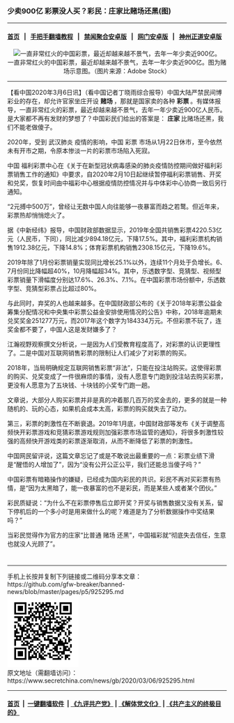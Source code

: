 ### 少卖900亿 彩票没人买？彩民：庄家比赌场还黑(图)
------------------------

#### [首页](https://github.com/gfw-breaker/banned-news/blob/master/README.md) &nbsp;&nbsp;|&nbsp;&nbsp; [手把手翻墙教程](https://github.com/gfw-breaker/guides/wiki) &nbsp;&nbsp;|&nbsp;&nbsp; [禁闻聚合安卓版](https://github.com/gfw-breaker/bn-android) &nbsp;&nbsp;|&nbsp;&nbsp; [网门安卓版](https://github.com/oGate2/oGate) &nbsp;&nbsp;|&nbsp;&nbsp; [神州正道安卓版](https://github.com/SzzdOgate/update) 



<div class="article_right" style="fone-color:#000">
 <p style="text-align: center;">
  <img alt="一直非常红火的中国彩票，最近却越来越不景气，去年一年少卖近900亿。" src="http://img2.secretchina.com/pic/2019/8-27/p2502111a16763387-ss.jpg" style="height:337px; width:600px"/>
  <br>
   一直非常红火的中国彩票，最近却越来越不景气，去年一年少卖近900亿。图为赌场示意图。（图片来源：Adobe Stock）
   <span id="hideid" name="hideid" style="color:red;display:none;">
    <span href="https://www.secretchina.com">
    </span>
   </span>
  </br>
 </p>
 <div id="txt-mid1-t21-2017">
  

---


  </div>
 </div>
 <p>
  【看中国2020年3月6日讯】（看中国记者丁晓雨综合报导）中国大陆严禁民间博彩业的存在，却允许官家坐庄开设
  <strong>
   赌场
  </strong>
  ，那就是国家卖的各种
  <strong>
   <span href="https://www.secretchina.com/news/gb/tag/彩票" target="_blank">
    彩票
   </span>
  </strong>
  。有媒体报导，一直非常红火的彩票，最近却越来越不景气，去年一年少卖近900亿人民币。是大家都不再有发财的梦想了？中国彩民们给出的答案是：
  <strong>
   庄家
  </strong>
  比赌场还黑，我们不能老做傻子。
  <span id="hideid" name="hideid" style="color:red;display:none;">
   <span href="https://www.secretchina.com">
   </span>
  </span>
 </p>
 <p>
  2020年，受到
  <span href="https://zh.wikipedia.org/wiki/2019冠狀病毒病疫情" target="_blank">
   武汉肺炎
  </span>
  疫情的影响，中国
  <span href="https://zh.wikipedia.org/wiki/彩票" target="_blank">
   彩票
  </span>
  市场从1月22日休市，至今依然未有开市之期，令原本惨淡一片的彩票市场陷入死寂。
 </p>
 <p>
  <span href="https://www.secretchina.com" target="_blank">
   中国
  </span>
  福利彩票中心在《关于在新型冠状病毒感染的肺炎疫情防控期间做好福利彩票销售工作的通知》中要求，自2020年2月10日起继续暂停福利彩票销售、开奖和兑奖，恢复时间由中福彩中心根据疫情防控情况并与中体彩中心协商一致后另行通知。
 </p>
 <p>
  “2元搏中500万”，曾经让无数中国人向往能够一夜暴富而趋之若鹜。但近年来，彩票热却悄悄熄火了。
 </p>
 <p>
  据《中新经纬》报导，中国财政部数据显示，2019年全国共销售彩票4220.53亿元（人民币，下同），同比减少894.18亿元，下降17.5%。其中，福利彩票机构销售1912.38亿元，下降14.8%；体育彩票机构销售2308.15亿元，下降19.6%。
 </p>
 <p>
  2019年除了1月份彩票销量实现同比增长25.1%以外，连续11个月处于负增长。6、7月份同比降幅超40%，10月降幅超34%。其中，乐透数字型、竞猜型、视频型彩票销量下滑幅度分别达17.6%、26.3%、7.1%。在中国彩票市场份额中，乐透数字型、竞猜型彩票占比超过80%。
 </p>
 <p>
  与此同时，弃奖的人也越来越多。在中国财政部公布的《关于2018年彩票公益金筹集分配情况和中央集中彩票公益金安排使用情况的公告》中称，2018年逾期未兑奖奖金251277万元，而2017年这个数字为184334万元。不但彩票不玩了，连奖金都不要了，中国人这是发财嫌多了？
 </p>
 <p>
  江瀚视野观察撰文分析说，一是因为人们受教育程度高了，对彩票的认识更理性了。二是中国对互联网销售彩票的限制让人们减少了对彩票的购买。
 </p>
 <p>
  2018年，当局明确规定互联网销售彩票“非法”，只能在投注站购买。这使得彩票的购买、兑奖变成了一件很麻烦的事情，没有人愿意专门跑到投注站去购买彩票，更没有人愿意为了五块钱、十块钱的小奖专门跑一趟。
 </p>
 <p>
  文章说，大部分人购买彩票并非是真的冲着那几百万的奖金去的，更多的就是一种随机的、玩的心态，如果机会成本太高，彩票的购买就失去了动力。
 </p>
 <p>
  第三，彩票的刺激性在不断衰退。2019年1月底，中国财政部等发布《关于调整高频快开彩票游戏和竞猜彩票游戏规则加强彩票市场监管的通知》，将很多刺激性较强的高频快开游戏类的彩票逐渐取消，从而不断降低了彩票的刺激性。
 </p>
 <p>
  中国网民留评说，这篇文章忘记了或是不敢说出最重要的一点：彩票业绩下滑是“醒悟的人增加了”，因为“没有公开公正公平，我们还能总当傻子吗？”
 </p>
 <p>
  中国彩票有暗箱操作的嫌疑，已经成为国内彩民的共识。彩民不再对买彩票有热情，是“因为太黑暗了，能一夜暴富的也不是彩民，而是某些人或者某个团伙。”
 </p>
 <p>
  彩民质疑说：“为什么不在彩票停售后立即开奖？开奖与销售数据又没有关系，留下停机后的一个多小时是用来做什么的呢？难道是为了分析数据操作中奖结果吗？”
 </p>
 <p>
  当彩民觉得作为官方的庄家“比普通
  <span href="https://zh.wikipedia.org/wiki/賭場" target="_blank">
   赌场
  </span>
  还黑”，中国福彩就“彻底失去信任，生意也就没人光顾了”。
  <center>
   <div>
    <div id="txt-mid2-t22-2017" style="display: block;  max-height: 351px;  overflow: hidden;">
     <div id="SC-21xxx">
     </div>
     <ins class="adsbygoogle" data-ad-client="ca-pub-1276641434651360" data-ad-format="auto" data-ad-slot="4301710469" data-full-width-responsive="true" style="display:block">
     </ins>
    </div>
   </div>
  </center>
  <div style="padding-top:12px;">
  </div>
 </p>
</div>

<hr/>
手机上长按并复制下列链接或二维码分享本文章：<br/>
https://github.com/gfw-breaker/banned-news/blob/master/pages/p5/925295.md <br/>
<a href='https://github.com/gfw-breaker/banned-news/blob/master/pages/p5/925295.md'><img src='https://github.com/gfw-breaker/banned-news/blob/master/pages/p5/925295.md.png'/></a> <br/>
原文地址（需翻墙访问）：https://www.secretchina.com/news/gb/2020/03/06/925295.html


------------------------
#### [首页](https://github.com/gfw-breaker/banned-news/blob/master/README.md) &nbsp;|&nbsp; [一键翻墙软件](https://github.com/gfw-breaker/nogfw/blob/master/README.md) &nbsp;| [《九评共产党》](https://github.com/gfw-breaker/9ping.md/blob/master/README.md#九评之一评共产党是什么) | [《解体党文化》](https://github.com/gfw-breaker/jtdwh.md/blob/master/README.md) | [《共产主义的终极目的》](https://github.com/gfw-breaker/gczydzjmd.md/blob/master/README.md)


<img src='http://gfw-breaker.win/banned-news/pages/p5/925295.md' width='0px' height='0px'/>